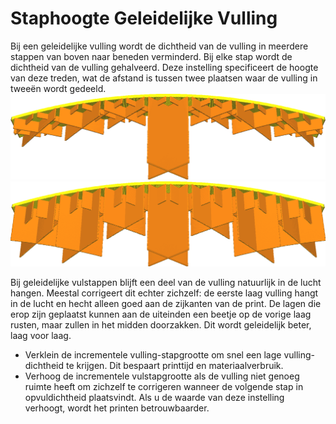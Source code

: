 Staphoogte Geleidelijke Vulling
====
Bij een geleidelijke vulling wordt de dichtheid van de vulling in meerdere stappen van boven naar beneden verminderd. Bij elke stap wordt de dichtheid van de vulling gehalveerd. Deze instelling specificeert de hoogte van deze treden, wat de afstand is tussen twee plaatsen waar de vulling in tweeën wordt gedeeld.
![Staphoogte Geleidelijke Vulling 1,5 mm](../../../articles/images/gradual_infill_step_height_small.png)
![Staphoogte Geleidelijke Vulling van 5 mm](../../../articles/images/gradual_infill_step_height_large.png)

Bij geleidelijke vulstappen blijft een deel van de vulling natuurlijk in de lucht hangen. Meestal corrigeert dit echter zichzelf: de eerste laag vulling hangt in de lucht en hecht alleen goed aan de zijkanten van de print. De lagen die erop zijn geplaatst kunnen aan de uiteinden een beetje op de vorige laag rusten, maar zullen in het midden doorzakken. Dit wordt geleidelijk beter, laag voor laag.

* Verklein de incrementele vulling-stapgrootte om snel een lage vulling-dichtheid te krijgen. Dit bespaart printtijd en materiaalverbruik.
* Verhoog de incrementele vulstapgrootte als de vulling niet genoeg ruimte heeft om zichzelf te corrigeren wanneer de volgende stap in opvuldichtheid plaatsvindt. Als u de waarde van deze instelling verhoogt, wordt het printen betrouwbaarder.